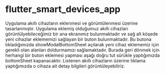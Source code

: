 # flutter_smart_devices_app

Uygulama akıllı cihazların eklenmesi ve görüntülenmesi üzerine tasarlanmıştır. Uygulama eklemiş olduğumuz akıllı cihazları görüntülyebileceğimiz bir ana ekranımız bulunmaktadır ve sağ alt köşede yeni cihazlar eklememizi sağlayan bir buton bulunmaktadır. Bu butona tıkladığımızda showModalBottomSheet açılarak yeni cihaz eklememiz için gerekli olan alanları doldurmamızı sağlamaktadır. Burada geri dönmek için herhangi bir buton eklemesi yapması aşağı doğru tut sürükle yaptığımızda bottomSheet kapanacaktır. Listenen akıllı cihazların üzerine tıklama yaptığımızda o cihaza ait detay bilgileri görüntüleyebiliriz.
